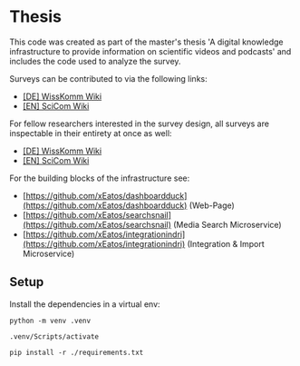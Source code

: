 # Thesis
This code was created as part of the master's thesis 'A digital knowledge infrastructure to provide information on scientific videos and podcasts' and includes the code used to analyze the survey.

Surveys can be contributed to via the following links: 
* [[DE] WissKomm Wiki](https://survey.uni-hannover.de/index.php/139333?lang=de)
* [[EN] SciCom Wiki](https://survey.uni-hannover.de/index.php/139333?lang=en)

For fellow researchers interested in the survey design, all surveys are inspectable in their entirety at once as well:
* [[DE] WissKomm Wiki](https://html-preview.github.io/?url=https://github.com/wittenborg/2025-scicom-ki-survey/blob/master/de/LimeSurvey%20-%20WissKomm%20Wiki.html)
* [[EN] SciCom Wiki](https://html-preview.github.io/?url=https://github.com/wittenborg/2025-scicom-ki-survey/blob/master/en/LimeSurvey%20-%20SciCom%20Wiki.html)

For the building blocks of the infrastructure see:
 -  [https://github.com/xEatos/dashboardduck](https://github.com/xEatos/dashboardduck) (Web-Page)
 -  [https://github.com/xEatos/searchsnail](https://github.com/xEatos/searchsnail) (Media Search Microservice)
 -  [https://github.com/xEatos/integrationindri](https://github.com/xEatos/integrationindri) (Integration & Import Microservice)

<!-- If you would like to cite this work:
```
@article{stehr_digitale_2025,
	title = {Eine digitale {Wissensinfrastruktur} zur {Bereitstellung} von {Informationen} über wissenschaftliche {Videos} und {Podcasts}},
	url = {https://repo.uni-hannover.de/handle/123456789/19141},
	doi = {10.15488/18996},
	language = {ger},
	urldate = {2025-04-29},
	author = {Stehr, Niklas},
	month = apr,
	year = {2025},
	note = {Publisher: Hannover : Gottfried Wilhelm Leibniz Universität},
}
``` -->

## Setup

Install the dependencies in a virtual env:

```
python -m venv .venv

.venv/Scripts/activate

pip install -r ./requirements.txt

```
